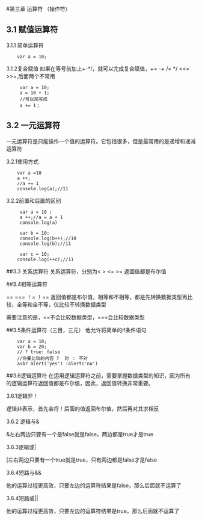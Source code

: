 #第三章  运算符 （操作符）
## 3.1  赋值运算符
3.1.1 简单运算符
  
        var a = 10;

3.1.2复合赋值
如果在等号前加上+-*/，就可以完成复合赋值，+= -+ /= */  <<=  >>=,后面两个不常用

         var a = 10;
         a = 10 + 1;
         //可以简写成
         a += 1；

##  3.2  一元运算符
一元运算符是只能操作一个值的运算符。它包括很多，但是最常用的是递增和递减运算符

3.2.1使用方式
   
        var a =10
        a ++;
        //a += 1
        console.log(a);//11

3.2.2前置和后置的区别

         var a = 10 ;
         a ++;//a = a + 1
         console.log(a)

         var b = 10;
         console.log(b++);//10
         console.log(b);//11

         var c = 10;
        console.log(++c);//11

##3.3 关系运算符
关系运算符，分别为< > <= >= 返回值都是布尔值

##3.4相等运算符

==  === ！= ！== 返回值都是布尔值，相等和不相等，都是先转换数据类型再比较，全等和全不等，仅比较不转换数据类型

需要注意的是，==不会比较数据类型，===会比较数据类型

##3.5条件运算符（三目，三元）
他允许将简单的if条件语句

        var a = 10;
        var b = 20;
        // ? true: false
        //你要比较的内容 ?  对 ： 不对
        a<b? alert('yes') :alert('no')

##3.6逻辑运算符
在运用逻辑运算符之前，需要掌握数据类型的知识，因为所有的逻辑运算符返回值都是布尔值，因此，返回值转换非常重要。

3.6.1逻辑非！

逻辑非表示，首先会将！后面的值返回布尔值，然后再对其求相反

3.6.2 逻辑与&

&左右两边只要有一个是false就是false，两边都是true才是true

3.6.3逻辑或|

|左右两边只要有一个true就是true，只有两边都是false才是false

3.6.4短路与&&

他的运算过程更高效，只要左边的运算符结果是false，那么后面就不运算了

3.6.4短路或||

他的运算过程更高效，只要左边的运算符结果是true，那么后面就不运算了

